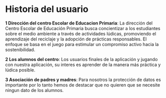 # Historia del usuario
**1 Dirección del centro Escolar de Educacion Primaria**: La dirección del Centro Escolar de Educación Primaria busca concientizar a los estudiantes sobre el medio ambiente a través de actividades lúdicas, promoviendo el aprendizaje del reciclaje y la adopción de prácticas responsables. El enfoque se basa en el juego para estimular un compromiso activo hacia la sostenibilidad.

**2 Los alumnos del centro**: Los usuarios finales de la aplicación y jugando con nuestra aplicación, su interes es aprender de la manera más práctica y lúdica posible.

**3 Asociación de padres y madres**: Para nosotros la protección de datos es importante por lo tanto hemos de destacar que no quieren que se necesite ningun dato de los alumnos.
